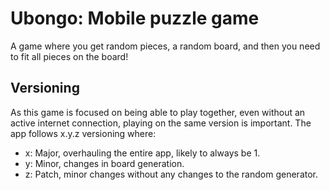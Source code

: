# Ubongo: Mobile puzzle game

A game where you get random pieces, a random board, and then you need to fit all pieces on the board!

## Versioning

As this game is focused on being able to play together, even without an active internet connection, playing on the same
version is important. The app follows x.y.z versioning where:
* x: Major, overhauling the entire app, likely to always be 1.
* y: Minor, changes in board generation.
* z: Patch, minor changes without any changes to the random generator.